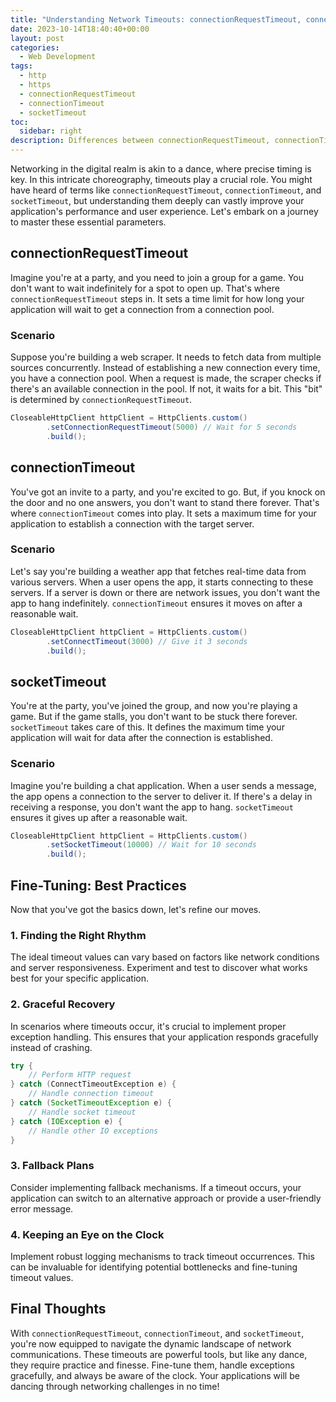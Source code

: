 ```yaml
---
title: "Understanding Network Timeouts: connectionRequestTimeout, connectionTimeout, and socketTimeout"
date: 2023-10-14T18:40:40+00:00
layout: post
categories:
  - Web Development 
tags:
  - http
  - https
  - connectionRequestTimeout
  - connectionTimeout
  - socketTimeout
toc:
  sidebar: right
description: Differences between connectionRequestTimeout, connectionTimeout, and socketTimeout in networking. Learn how these parameters influence connection establishment, pool management, and data transmission in HTTP client libraries.
---
```

Networking in the digital realm is akin to a dance, where precise timing is key. In this intricate choreography, timeouts play a crucial role. You might have heard of terms like `connectionRequestTimeout`, `connectionTimeout`, and `socketTimeout`, but understanding them deeply can vastly improve your application's performance and user experience. Let's embark on a journey to master these essential parameters.

## **connectionRequestTimeout**

Imagine you're at a party, and you need to join a group for a game. You don't want to wait indefinitely for a spot to open up. That's where `connectionRequestTimeout` steps in. It sets a time limit for how long your application will wait to get a connection from a connection pool.

### Scenario

Suppose you're building a web scraper. It needs to fetch data from multiple sources concurrently. Instead of establishing a new connection every time, you have a connection pool. When a request is made, the scraper checks if there's an available connection in the pool. If not, it waits for a bit. This "bit" is determined by `connectionRequestTimeout`.

```java
CloseableHttpClient httpClient = HttpClients.custom()
        .setConnectionRequestTimeout(5000) // Wait for 5 seconds
        .build();
```

## **connectionTimeout**

You've got an invite to a party, and you're excited to go. But, if you knock on the door and no one answers, you don't want to stand there forever. That's where `connectionTimeout` comes into play. It sets a maximum time for your application to establish a connection with the target server.

### Scenario

Let's say you're building a weather app that fetches real-time data from various servers. When a user opens the app, it starts connecting to these servers. If a server is down or there are network issues, you don't want the app to hang indefinitely. `connectionTimeout` ensures it moves on after a reasonable wait.

```java
CloseableHttpClient httpClient = HttpClients.custom()
        .setConnectTimeout(3000) // Give it 3 seconds
        .build();
```

## **socketTimeout**

You're at the party, you've joined the group, and now you're playing a game. But if the game stalls, you don't want to be stuck there forever. `socketTimeout` takes care of this. It defines the maximum time your application will wait for data after the connection is established.

### Scenario

Imagine you're building a chat application. When a user sends a message, the app opens a connection to the server to deliver it. If there's a delay in receiving a response, you don't want the app to hang. `socketTimeout` ensures it gives up after a reasonable wait.

```java
CloseableHttpClient httpClient = HttpClients.custom()
        .setSocketTimeout(10000) // Wait for 10 seconds
        .build();
```

## **Fine-Tuning: Best Practices**

Now that you've got the basics down, let's refine our moves.

### 1. Finding the Right Rhythm

The ideal timeout values can vary based on factors like network conditions and server responsiveness. Experiment and test to discover what works best for your specific application.

### 2. Graceful Recovery

In scenarios where timeouts occur, it's crucial to implement proper exception handling. This ensures that your application responds gracefully instead of crashing.

```java
try {
    // Perform HTTP request
} catch (ConnectTimeoutException e) {
    // Handle connection timeout
} catch (SocketTimeoutException e) {
    // Handle socket timeout
} catch (IOException e) {
    // Handle other IO exceptions
}
```

### 3. Fallback Plans

Consider implementing fallback mechanisms. If a timeout occurs, your application can switch to an alternative approach or provide a user-friendly error message.

### 4. Keeping an Eye on the Clock

Implement robust logging mechanisms to track timeout occurrences. This can be invaluable for identifying potential bottlenecks and fine-tuning timeout values.

## **Final Thoughts**

With `connectionRequestTimeout`, `connectionTimeout`, and `socketTimeout`, you're now equipped to navigate the dynamic landscape of network communications. These timeouts are powerful tools, but like any dance, they require practice and finesse. Fine-tune them, handle exceptions gracefully, and always be aware of the clock. Your applications will be dancing through networking challenges in no time!